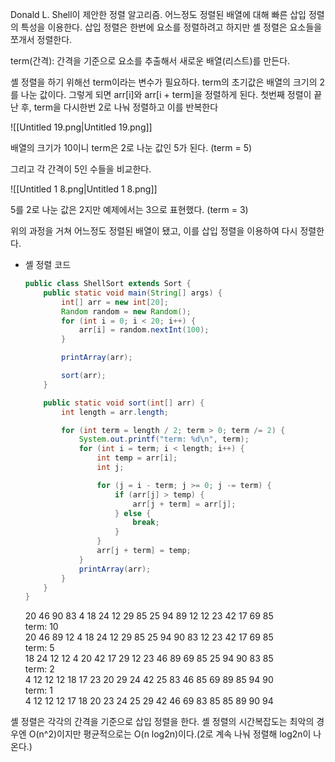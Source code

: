   

Donald L. Shell이 제안한 정렬 알고리즘. 어느정도 정렬된 배열에 대해 빠른 삽입 정렬의 특성을 이용한다. 삽입 정렬은 한번에 요소를 정렬하려고 하지만 셸 정렬은 요소들을 쪼개서 정렬한다.

term(간격): 간격을 기준으로 요소를 추출해서 새로운 배열(리스트)를 만든다.

  

셸 정렬을 하기 위해선 term이라는 변수가 필요하다. term의 초기값은 배열의 크기의 2를 나눈 값이다. 그렇게 되면 arr[i]와 arr[i + term]을 정렬하게 된다. 첫번째 정렬이 끝난 후, term을 다시한번 2로 나눠 정렬하고 이를 반복한다

  

![[Untitled 19.png|Untitled 19.png]]

  

배열의 크기가 10이니 term은 2로 나눈 값인 5가 된다. (term = 5)

그리고 각 간격이 5인 수들을 비교한다.

  

![[Untitled 1 8.png|Untitled 1 8.png]]

  

5를 2로 나눈 값은 2지만 예제에서는 3으로 표현했다. (term = 3)

  

위의 과정을 거쳐 어느정도 정렬된 배열이 됐고, 이를 삽입 정렬을 이용하여 다시 정렬한다.

  

- 셸 정렬 코드
    
    ```Java
    public class ShellSort extends Sort {
        public static void main(String[] args) {
            int[] arr = new int[20];
            Random random = new Random();
            for (int i = 0; i < 20; i++) {
                arr[i] = random.nextInt(100);
            }
    
            printArray(arr);
    
            sort(arr);
        }
    
        public static void sort(int[] arr) {
            int length = arr.length;
    
            for (int term = length / 2; term > 0; term /= 2) {
                System.out.printf("term: %d\n", term);
                for (int i = term; i < length; i++) {
                    int temp = arr[i];
                    int j;
    
                    for (j = i - term; j >= 0; j -= term) {
                        if (arr[j] > temp) {
                            arr[j + term] = arr[j];
                        } else {
                            break;
                        }
                    }
                    arr[j + term] = temp;
                }
                printArray(arr);
            }
        }
    }
    ```
    
    20 46 90 83 4 18 24 12 29 85 25 94 89 12 12 23 42 17 69 85  
    term: 10  
    20 46 89 12 4 18 24 12 29 85 25 94 90 83 12 23 42 17 69 85  
    term: 5  
    18 24 12 12 4 20 42 17 29 12 23 46 89 69 85 25 94 90 83 85  
    term: 2  
    4 12 12 12 18 17 23 20 29 24 42 25 83 46 85 69 89 85 94 90  
    term: 1  
    4 12 12 12 17 18 20 23 24 25 29 42 46 69 83 85 85 89 90 94  
    

  

셸 정렬은 각각의 간격을 기준으로 삽입 정렬을 한다. 셸 정렬의 시간복잡도는 최악의 경우엔 O(n^2)이지만 평균적으로는 O(n log2n)이다.(2로 계속 나눠 정렬해 log2n이 나온다.)